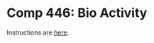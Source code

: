 Comp 446: Bio Activity
====

Instructions are [here](https://docs.google.com/document/d/19I57SLXwDh3b9oXgp_1mL3_yAAbxzsTtbcQmdZpVPVI/edit?usp=sharing).

